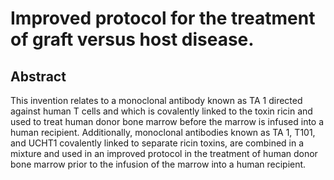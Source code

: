 # Improved protocol for the treatment of graft versus host disease.

## Abstract
This invention relates to a monoclonal antibody known as TA 1 directed against human T cells and which is covalently linked to the toxin ricin and used to treat human donor bone marrow before the marrow is infused into a human recipient. Additionally, monoclonal antibodies known as TA 1, T101, and UCHT1 covalently linked to separate ricin toxins, are combined in a mixture and used in an improved protocol in the treatment of human donor bone marrow prior to the infusion of the marrow into a human recipient.